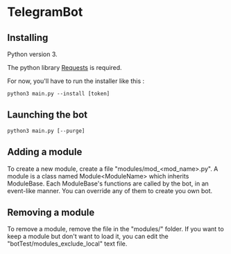 # TelegramBot


## Installing

Python version 3.

The python library [Requests](http://docs.python-requests.org/en/latest/user/install/#install) is required.  

For now, you'll have to run the installer like this :

    python3 main.py --install [token]

## Launching the bot

    python3 main.py [--purge]

## Adding a module

To create a new module, create a file "modules/mod_\<mod_name\>.py". 
A module is a class named Module\<ModuleName\> which inherits ModuleBase. Each ModuleBase's functions are called by the bot, in an event-like manner. You can override any of them to create you own bot.

## Removing a module

To remove a module, remove the file in the "modules/" folder. If you want to keep a module but don't want to load it, you can edit the "botTest/modules_exclude_local" text file.

